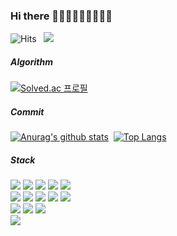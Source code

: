 ### Hi there 👋👋👋👋👋👋👋👋👋

<!--
**jeonka1001/jeonka1001** is a ✨ _special_ ✨ repository because its `README.md` (this file) appears on your GitHub profile.

Here are some ideas to get you started:

- 🔭 I’m currently working on ...
- 🌱 I’m currently learning ...
- 👯 I’m looking to collaborate on ...
- 🤔 I’m looking for help with ...
- 💬 Ask me about ...
- 📫 How to reach me: ...
- 😄 Pronouns: ... 
- ⚡ Fun fact: ...
-->
![Hits](https://hits.seeyoufarm.com/api/count/incr/badge.svg?url=https%3A%2F%2Fgithub.com%2Fjeonka1001&count_bg=%2379C83D&title_bg=%23555555&icon=&icon_color=%23E7E7E7&title=jeonka1001&edge_flat=false)&nbsp;&nbsp;
![](http://mazassumnida.wtf/api/mini/generate_badge?boj=ruddks1001)

##### Algorithm
[![Solved.ac
프로필](http://mazassumnida.wtf/api/generate_badge?boj=ruddks1001)](https://solved.ac/ruddks1001)<!-- [![Solved.ac
프로필](http://mazassumnida.wtf/api/v2/generate_badge?boj=ruddks1001)](https://solved.ac/profile/ruddks1001)  -->

 ##### Commit
  [![Anurag's github stats](https://github-readme-stats.vercel.app/api?username=jeonka1001&theme=buefy&include_all_commits=true)](https://github.com/anuraghazra/github-readme-stats)&nbsp;&nbsp;[![Top Langs](https://github-readme-stats.vercel.app/api/top-langs/?username=jeonka1001&layout=compact&theme=buefy)](https://github.com/anuraghazra/github-readme-stats)  
  
##### Stack
<img src="https://img.shields.io/badge/C-A8B9CC?style=flat-square&logo=C&logoColor=white"/></a>&nbsp;<img src="https://img.shields.io/badge/C++-00599C?style=flat-square&logo=C%2B%2B&logoColor=white"/></a>&nbsp;<img src="https://img.shields.io/badge/java-007396?style=flat-square&logo=Java&logoColor=white"/></a>&nbsp;<img src="https://img.shields.io/badge/Javascript-F7DF1E?style=flat-square&logo=JAVASCRIPT&logoColor=white"/></a>&nbsp;<img src="https://img.shields.io/badge/Android-3DDc84?style=flat-square&logo=android&logoColor=white"/></a>&nbsp;  
<img src="https://img.shields.io/badge/Arduino-00979d?style=flat-square&logo=arduino&logoColor=white"/></a>&nbsp;<img src="https://img.shields.io/badge/Spring-6db33f?style=flat-square&logo=spring&logoColor=white"/></a>&nbsp;<img src="https://img.shields.io/badge/jQuery-0769ad?style=flat-square&logo=jquery&logoColor=white"/></a>&nbsp;<img src="https://img.shields.io/badge/NodeJS-339933?style=flat-square&logo=nodejs&logoColor=white"/></a>&nbsp;<img src="https://img.shields.io/badge/React-61dafb?style=flat-square&logo=react&logoColor=white"/></a>&nbsp;  
<img src="https://img.shields.io/badge/MySQL-4479a1?style=flat-square&logo=mysql&logoColor=white"/></a>&nbsp;<img src="https://img.shields.io/badge/MongoDB-47a258?style=flat-square&logo=mongodb&logoColor=white"/></a>&nbsp;<img src="https://img.shields.io/badge/Tomcat-f8dc75?style=flat-square&logo=Tomcat&logoColor=white"/></a>&nbsp;  
<img src="https://img.shields.io/badge/Figma-f24e1e?style=flat-square&logo=figma&logoColor=white"/></a>&nbsp;
